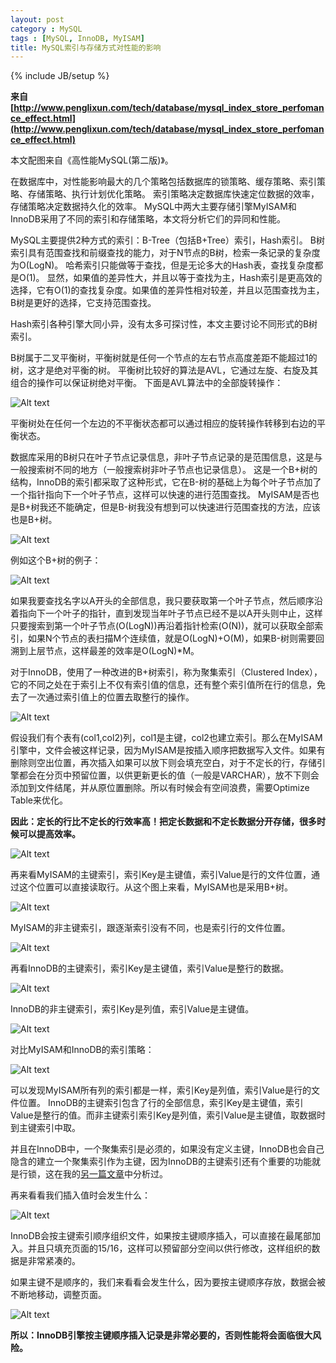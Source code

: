 ```yaml
---
layout: post
category : MySQL
tags : [MySQL, InnoDB, MyISAM]
title: MySQL索引与存储方式对性能的影响
---
```

{% include JB/setup %}

**来自[http://www.penglixun.com/tech/database/mysql_index_store_perfomance_effect.html](http://www.penglixun.com/tech/database/mysql_index_store_perfomance_effect.html)**

本文配图来自《高性能MySQL(第二版)》。

在数据库中，对性能影响最大的几个策略包括数据库的锁策略、缓存策略、索引策略、存储策略、执行计划优化策略。
索引策略决定数据库快速定位数据的效率，存储策略决定数据持久化的效率。
MySQL中两大主要存储引擎MyISAM和InnoDB采用了不同的索引和存储策略，本文将分析它们的异同和性能。

MySQL主要提供2种方式的索引：B-Tree（包括B+Tree）索引，Hash索引。
B树索引具有范围查找和前缀查找的能力，对于N节点的B树，检索一条记录的复杂度为O(LogN)。
哈希索引只能做等于查找，但是无论多大的Hash表，查找复杂度都是O(1)。
显然，如果值的差异性大，并且以等于查找为主，Hash索引是更高效的选择，它有O(1)的查找复杂度。如果值的差异性相对较差，并且以范围查找为主，B树是更好的选择，它支持范围查找。


Hash索引各种引擎大同小异，没有太多可探讨性，本文主要讨论不同形式的B树索引。

B树属于二叉平衡树，平衡树就是任何一个节点的左右节点高度差距不能超过1的树，这才是绝对平衡的树。
平衡树比较好的算法是AVL，它通过左旋、右旋及其组合的操作可以保证树绝对平衡。
下面是AVL算法中的全部旋转操作：

![Alt text](http://farm5.static.flickr.com/4024/4446760301_da13d53506_o.jpg)

平衡树处在任何一个左边的不平衡状态都可以通过相应的旋转操作转移到右边的平衡状态。

数据库采用的B树只在叶子节点记录信息，非叶子节点记录的是范围信息，这是与一般搜索树不同的地方（一般搜索树非叶子节点也记录信息）。
这是一个B+树的结构，InnoDB的索引都采取了这种形式，它在B-树的基础上为每个叶子节点加了一个指针指向下一个叶子节点，这样可以快速的进行范围查找。
MyISAM是否也是B+树我还不能确定，但是B-树我没有想到可以快速进行范围查找的方法，应该也是B+树。

![Alt text](http://farm5.static.flickr.com/4029/4445202603_eb376f2d2b_o.png)

例如这个B+树的例子：

![Alt text](http://farm5.static.flickr.com/4007/4445202745_f95863b2b4_o.png)

如果我要查找名字以A开头的全部信息，我只要获取第一个叶子节点，然后顺序沿着指向下一个叶子的指针，直到发现当年叶子节点已经不是以A开头则中止，这样只要搜索到第一个叶子节点(O(LogN))再沿着指针检索(O(N))，就可以获取全部索引，如果N个节点的表扫描M个连续值，就是O(LogN)+O(M)，如果B-树则需要回溯到上层节点，这样最差的效率是O(LogN)*M。

对于InnoDB，使用了一种改进的B+树索引，称为聚集索引（Clustered Index），它的不同之处在于索引上不仅有索引值的信息，还有整个索引值所在行的信息，免去了一次通过索引值上的位置去取整行的操作。

![Alt text](http://farm3.static.flickr.com/2789/4445976712_08522430fe_o.png)

假设我们有个表有(col1,col2)列，col1是主键，col2也建立索引。那么在MyISAM引擎中，文件会被这样记录，因为MyISAM是按插入顺序把数据写入文件。如果有删除则空出位置，再次插入如果可以放下则会填充空白，对于不定长的行，存储引擎都会在分页中预留位置，以供更新更长的值（一般是VARCHAR），放不下则会添加到文件结尾，并从原位置删除。所以有时候会有空间浪费，需要Optimize Table来优化。

**因此：定长的行比不定长的行效率高！把定长数据和不定长数据分开存储，很多时候可以提高效率。**

![Alt text](http://farm5.static.flickr.com/4026/4445976822_5d91f2511e_o.png)

再来看MyISAM的主键索引，索引Key是主键值，索引Value是行的文件位置，通过这个位置可以直接读取行。从这个图上来看，MyISAM也是采用B+树。

![Alt text](http://farm3.static.flickr.com/2716/4445203107_3c3fac95a5_o.png)

MyISAM的非主键索引，跟逐渐索引没有不同，也是索引行的文件位置。

![Alt text](http://farm3.static.flickr.com/2771/4445203165_5c03c4f603_o.png)

再看InnoDB的主键索引，索引Key是主键值，索引Value是整行的数据。

![Alt text](http://farm5.static.flickr.com/4072/4445203293_8e9210300b_o.png)

InnoDB的非主键索引，索引Key是列值，索引Value是主键值。

![Alt text](http://farm3.static.flickr.com/2679/4445977156_3e858ec65e_o.png)

对比MyISAM和InnoDB的索引策略：

![Alt text](http://farm5.static.flickr.com/4060/4445977248_2e51afe688_o.png)

可以发现MyISAM所有列的索引都是一样，索引Key是列值，索引Value是行的文件位置。
InnoDB的主键索引包含了行的全部信息，索引Key是主键值，索引Value是整行的值。而非主键索引索引Key是列值，索引Value是主键值，取数据时到主键索引中取。

并且在InnoDB中，一个聚集索引是必须的，如果没有定义主键，InnoDB也会自己隐含的建立一个聚集索引作为主键，因为InnoDB的主键索引还有个重要的功能就是行锁，这在我的[另一篇文章](http://www.penglixun.com/work/database/innodb_next_key_locking.html)中分析过。

再来看看我们插入值时会发生什么：

![Alt text](http://farm5.static.flickr.com/4006/4445203565_08b3ff0b6c_o.png)

InnoDB会按主键索引顺序组织文件，如果按主键顺序插入，可以直接在最尾部加入。并且只填充页面的15/16，这样可以预留部分空间以供行修改，这样组织的数据是非常紧凑的。

如果主键不是顺序的，我们来看看会发生什么，因为要按主键顺序存放，数据会被不断地移动，调整页面。

![Alt text](http://farm5.static.flickr.com/4045/4445977554_94e9bef209_o.png)

**所以：InnoDB引擎按主键顺序插入记录是非常必要的，否则性能将会面临很大风险。**